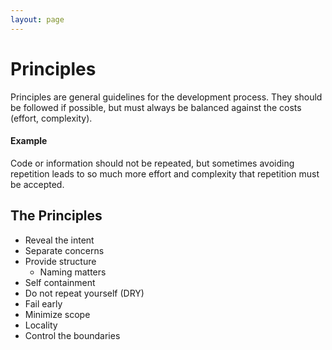 ```yaml
---
layout: page
---
```

# Principles

Principles are general guidelines for the development process.
They should be followed if possible, but must always be balanced against the costs (effort, complexity).

#### Example
Code or information should not be repeated, 
but sometimes avoiding repetition leads to so much more effort and complexity that repetition must be accepted.  

## The Principles

* Reveal the intent
* Separate concerns
* Provide structure
  * Naming matters
* Self containment  
* Do not repeat yourself (DRY)
* Fail early
* Minimize scope
* Locality
* Control the boundaries

